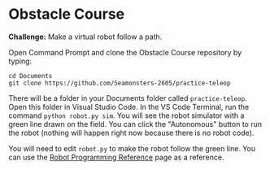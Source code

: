 # Obstacle Course

**Challenge:** Make a virtual robot follow a path.

Open Command Prompt and clone the Obstacle Course repository by typing:

```
cd Documents
git clone https://github.com/Seamonsters-2605/practice-teleop
```

There will be a folder in your Documents folder called `practice-teleop`. Open this folder in Visual Studio Code. In the VS Code Terminal, run the command `python robot.py sim`. You will see the robot simulator with a green line drawn on the field. You can click the "Autonomous" button to run the robot (nothing will happen right now because there is no robot code).

You will need to edit `robot.py` to make the robot follow the green line. You can use the [Robot Programming Reference](../reference/) page as a reference.
